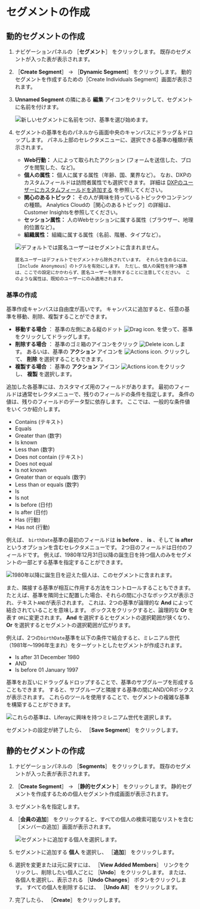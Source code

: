 # セグメントの作成

## 動的セグメントの作成

1. ナビゲーションパネルの ［**セグメント**］ をクリックします。 既存のセグメントが入った表が表示されます。

1. ［**Create Segment**］ &rarr; ［**Dynamic Segment**］ をクリックします。 動的セグメントを作成するための［Create Individuals Segment］画面が表示されます。

1. **Unnamed Segment** の隣にある **編集** アイコンをクリックして、セグメントに名前を付けます。

    ![新しいセグメントに名前をつけ、基準を選び始めます。](creating-segments/images/01.png)

1. セグメントの基準を右のパネルから画面中央のキャンバスにドラッグ＆ドロップします。 パネル上部のセレクタメニューに、選択できる基準の種類が表示されます。

    * **Web行動：** 人によって取られたアクション (フォームを送信した、ブログを閲覧した、など)。
    * **個人の属性：** 個人に属する属性（年齢、国、業界など）。 なお、DXPのカスタムフィールドは訪問者属性でも選択できます。 詳細は [DXPのユーザーにカスタムフィールドを追加する](https://learn.liferay.com/dxp/latest/ja/users-and-permissions/users/adding-custom-fields-to-users.html) を参照してください。
    * **関心のあるトピック：** その人が興味を持っているトピックやコンテンツの種類。 Analytics Cloudの［関心のあるトピック］の詳細は、Customer Insightsを参照してください。
    * **セッション属性：** 人のWebセッションに属する属性（ブラウザー、地理的位置など）。
    * **組織属性：** 組織に属する属性（名前、階層、タイプなど）。

    ![デフォルトでは匿名ユーザーはセグメントに含まれません。](creating-segments/images/02.png)

    ```{note}
    匿名ユーザーはデフォルトでセグメントから除外されています。 それらを含めるには、［Include Anonymous］のトグルを有効にします。 ただし、個人の属性を持つ基準は、ここでの設定にかかわらず、匿名ユーザーを除外することに注意してください。 このような属性は、既知のユーザーにのみ適用されます。

    ```

### 基準の作成

基準作成キャンバスは自由度が高いです。 キャンバスに追加すると、任意の基準を移動、削除、複製することができます。

* **移動する場合** ： 基準の左側にある縦のドット ![Drag icon.](../../images/icon-drag.png) を使って、基準をクリックしてドラッグします。
* **削除する場合** ： 基準のゴミ箱のアイコンをクリック ![Delete icon.](../../images/icon-delete.png)します。 あるいは、基準の **アクション** アイコンを ![Actions icon.](../../images/icon-actions.png) クリックして、 **削除** を選択することもできます。
* **複製する場合** ： 基準の **アクション** アイコン ![Actions icon.](../../images/icon-actions.png)をクリックし、 **複製** を選択します。

追加した各基準には、カスタマイズ用のフィールドがあります。 最初のフィールドは通常セレクタメニューで、残りのフィールドの条件を指定します。 条件の値は、残りのフィールドのデータ型に依存します。 ここでは、一般的な条件値をいくつか紹介します。

* Contains (テキスト)
* Equals
* Greater than (数字)
* Is known
* Less than (数字)
* Does not contain (テキスト)
* Does not equal
* Is not known
* Greater than or equals (数字)
* Less than or equals (数字)
* Is
* Is not
* Is before (日付)
* Is after (日付)
* Has (行動)
* Has not (行動)

例えば、 `birthDate`基準の最初のフィールドは **is before** 、 **is** 、そして **is after** というオプションを含むセレクタメニューです。 2つ目のフィールドは日付のフィールドです。 例えば、1980年12月31日以降の誕生日を持つ個人のみをセグメントの一部とする基準を指定することができます。

![1980年以降に誕生日を迎えた個人は、このセグメントに含まれます。](creating-segments/images/03.png)

また、隣接する基準が相互に作用する方法をコントロールすることもできます。 たとえば、基準を隣同士に配置した場合、それらの間に小さなボックスが表示され、テキスト`AND`が表示されます。 これは、2つの基準が論理的な **And** によって結合されていることを意味します。 ボックスをクリックすると、論理的な **Or** を表す `OR`に変更されます。 **And** を選択するとセグメントの選択範囲が狭くなり、 **Or** を選択するとセグメントの選択範囲が広がります。

例えば、2つの`birthDate`基準を以下の条件で結合すると、ミレニアル世代（1981年～1996年生まれ）をターゲットとしたセグメントが作成されます。

* Is after 31 December 1980
* AND
* Is before 01 January 1997

基準をお互いにドラッグ＆ドロップすることで、基準のサブグループを形成することもできます。 すると、サブグループと隣接する基準の間にAND/ORボックスが表示されます。 これらのツールを使用することで、セグメントの複雑な基準を構築することができます。

![これらの基準は、Liferayに興味を持つミレニアム世代を選択します。](creating-segments/images/04.png)

セグメントの設定が終了したら、 ［**Save Segment**］ をクリックします。

## 静的セグメントの作成

1. ナビゲーションパネルの ［**Segments**］ をクリックします。 既存のセグメントが入った表が表示されます。

1. ［**Create Segment**］ &rarr; ［**静的セグメント**］ をクリックします。 静的セグメントを作成するための個人セグメント作成画面が表示されます。

1. セグメント名を指定します。

1. ［**会員の追加**］ をクリックすると、すべての個人の検索可能なリストを含む［メンバーの追加］画面が表示されます。

    ![セグメントに追加する個人を選択します。](./creating-segments/images/05.png)

1. セグメントに追加する **個人** を選択し、 ［**追加**］ をクリックします。

1. 選択を変更または元に戻すには、 ［**View Added Members**］ リンクをクリックし、削除したい個人ごとに ［**Undo**］ をクリックします。 または、各個人を選択し、表示される ［**Undo Changes**］ ボタンをクリックします。 すべての個人を削除するには、 ［**Undo All**］ をクリックします。

1. 完了したら、 ［**Create**］ をクリックします。
